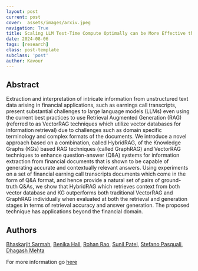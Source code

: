 ```yaml
---
layout: post
current: post
cover:  assets/images/arxiv.jpeg
navigation: True
title: Scaling LLM Test-Time Compute Optimally can be More Effective than Scaling Model Parameters
date: 2024-08-06
tags: [research]
class: post-template
subclass: 'post'
author: Kavour
---
```


<h2> Abstract </h2>

<p> Extraction and interpretation of intricate information from unstructured text data arising in financial applications, such as earnings call transcripts, present substantial challenges to large language models (LLMs) even using the current best practices to use Retrieval Augmented Generation (RAG) (referred to as VectorRAG techniques which utilize vector databases for information retrieval) due to challenges such as domain specific terminology and complex formats of the documents. We introduce a novel approach based on a combination, called HybridRAG, of the Knowledge Graphs (KGs) based RAG techniques (called GraphRAG) and VectorRAG techniques to enhance question-answer (Q&A) systems for information extraction from financial documents that is shown to be capable of generating accurate and contextually relevant answers. Using experiments on a set of financial earning call transcripts documents which come in the form of Q&A format, and hence provide a natural set of pairs of ground-truth Q&As, we show that HybridRAG which retrieves context from both vector database and KG outperforms both traditional VectorRAG and GraphRAG individually when evaluated at both the retrieval and generation stages in terms of retrieval accuracy and answer generation. The proposed technique has applications beyond the financial domain.</p>

<h2> Authors </h2>

<p><a href='https://arxiv.org/search/cs?searchtype=author&query=Sarmah,+B'>Bhaskarjit Sarmah</a>, <a href='https://arxiv.org/search/cs?searchtype=author&query=Hall,+B'>Benika Hall</a>, <a href='https://arxiv.org/search/cs?searchtype=author&query=Rao,+R'>Rohan Rao</a>, <a href='https://arxiv.org/search/cs?searchtype=author&query=Patel,+S'>Sunil Patel</a>, <a href='https://arxiv.org/search/cs?searchtype=author&query=Pasquali,+S'>Stefano Pasquali</a>, <a href='https://arxiv.org/search/cs?searchtype=author&query=Mehta,+D'>Dhagash Mehta</a></p>

<p>For more information go <a href='https://arxiv.org/abs/2408.04948'>here</a></p>